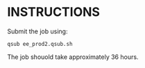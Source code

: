 # INSTRUCTIONS

Submit the job using:
```
qsub ee_prod2.qsub.sh
```
The job shouold take approximately 36 hours.



